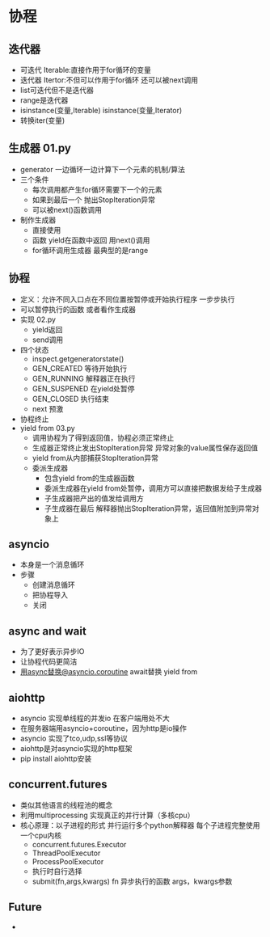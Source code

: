 # 协程
## 迭代器
- 可迭代 Iterable:直接作用于for循环的变量
- 迭代器 Itertor:不但可以作用于for循环 还可以被next调用
- list可迭代但不是迭代器
- range是迭代器
- isinstance(变量,Iterable) isinstance(变量,Iterator)
- 转换iter(变量)
## 生成器 01.py
- generator 一边循环一边计算下一个元素的机制/算法
- 三个条件
    - 每次调用都产生for循环需要下一个的元素
    - 如果到最后一个 抛出StopIteration异常
    - 可以被next()函数调用
- 制作生成器
    - 直接使用
    - 函数 yield在函数中返回 用next()调用
    - for循环调用生成器 最典型的是range
## 协程
- 定义：允许不同入口点在不同位置按暂停或开始执行程序 一步步执行
- 可以暂停执行的函数 或者看作生成器
- 实现 02.py
    - yield返回
    - send调用
- 四个状态
    - inspect.getgeneratorstate()
    - GEN_CREATED 等待开始执行
    - GEN_RUNNING 解释器正在执行
    - GEN_SUSPENED 在yield处暂停
    - GEN_CLOSED 执行结束
    - next 预激
- 协程终止
- yield from 03.py
    - 调用协程为了得到返回值，协程必须正常终止
    - 生成器正常终止发出StopIteration异常 异常对象的value属性保存返回值
    - yield from从内部捕获StopIteration异常
    - 委派生成器
        - 包含yield from的生成器函数
        - 委派生成器在yield from处暂停，调用方可以直接把数据发给子生成器
        - 子生成器把产出的值发给调用方
        - 子生成器在最后 解释器抛出StopIteration异常，返回值附加到异常对象上
## asyncio
- 本身是一个消息循环
- 步骤
    - 创建消息循环
    - 把协程导入
    - 关闭
## async and wait
- 为了更好表示异步IO
- 让协程代码更简洁
- 用async替换@asyncio.coroutine
  await替换 yield from
## aiohttp
- asyncio 实现单线程的并发io 在客户端用处不大
- 在服务器端用asyncio+coroutine，因为http是io操作
- asyncio 实现了tco,udp,ssl等协议
- aiohttp是对asyncio实现的http框架
- pip install aiohttp安装
## concurrent.futures
- 类似其他语言的线程池的概念
- 利用multiprocessing 实现真正的并行计算（多核cpu）
- 核心原理：以子进程的形式 并行运行多个python解释器
每个子进程完整使用一个cpu内核
    - concurrent.futures.Executor
    - ThreadPoolExecutor
    - ProcessPoolExecutor
    - 执行时自行选择
    - submit(fn,args,kwargs) fn 异步执行的函数 args，kwargs参数
## Future
- 

        
    

